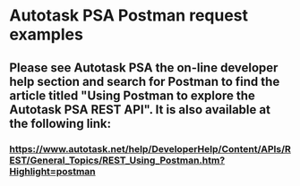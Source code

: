 # Autotask PSA Postman request examples
## Please see Autotask PSA the on-line developer help section and search for Postman to find the article titled "Using Postman to explore the Autotask PSA REST API". It is also available at the following link:
   ### https://www.autotask.net/help/DeveloperHelp/Content/APIs/REST/General_Topics/REST_Using_Postman.htm?Highlight=postman
    
    
    
